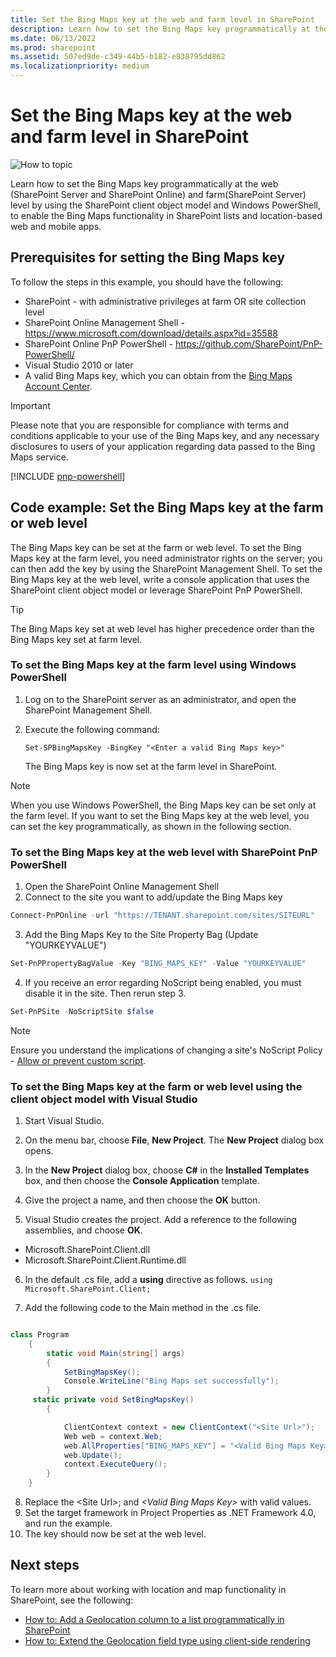 ```yaml
---
title: Set the Bing Maps key at the web and farm level in SharePoint
description: Learn how to set the Bing Maps key programmatically at the web (SharePoint Server and SharePoint Online) and farm (SharePoint Server) level by using the SharePoint client object model and Windows PowerShell, to enable the Bing Maps functionality in SharePoint lists and location-based web and mobile apps.
ms.date: 06/13/2022
ms.prod: sharepoint
ms.assetid: 507ed9de-c349-44b5-b182-e838795dd862
ms.localizationpriority: medium
---
```


# Set the Bing Maps key at the web and farm level in SharePoint

![How to topic](../images/mod_icon_howto.png)

Learn how to set the Bing Maps key programmatically at the web (SharePoint Server and SharePoint Online) and farm(SharePoint Server) level by using the SharePoint client object model and Windows PowerShell, to enable the Bing Maps functionality in SharePoint lists and location-based web and mobile apps.

## Prerequisites for setting the Bing Maps key
<a name="SP15Bing_prereq"> </a>

To follow the steps in this example, you should have the following:

- SharePoint - with administrative privileges at farm OR site collection level
- SharePoint Online Management Shell - https://www.microsoft.com/download/details.aspx?id=35588
- SharePoint Online PnP PowerShell - https://github.com/SharePoint/PnP-PowerShell/
- Visual Studio 2010 or later
- A valid Bing Maps key, which you can obtain from the  [Bing Maps Account Center](https://www.bingmapsportal.com/).

> [!IMPORTANT]
> Please note that you are responsible for compliance with terms and conditions applicable to your use of the Bing Maps key, and any necessary disclosures to users of your application regarding data passed to the Bing Maps service.

[!INCLUDE [pnp-powershell](../../includes/snippets/open-source/pnp-powershell.md)]

## Code example: Set the Bing Maps key at the farm or web level
<a name="SP15Setbing_farm"> </a>

The Bing Maps key can be set at the farm or web level. To set the Bing Maps key at the farm level, you need administrator rights on the server; you can then add the key by using the SharePoint Management Shell. To set the Bing Maps key at the web level, write a console application that uses the SharePoint client object model or leverage SharePoint PnP PowerShell.

> [!TIP]
> The Bing Maps key set at web level has higher precedence order than the Bing Maps key set at farm level.

### To set the Bing Maps key at the farm level using Windows PowerShell


1. Log on to the SharePoint server as an administrator, and open the SharePoint Management Shell.


2. Execute the following command:

     `Set-SPBingMapsKey -BingKey "<Enter a valid Bing Maps key>"`

    The Bing Maps key is now set at the farm level in SharePoint.

> [!NOTE]
> When you use Windows PowerShell, the Bing Maps key can be set only at the farm level. If you want to set the Bing Maps key at the web level, you can set the key programmatically, as shown in the following section.

### To set the Bing Maps key at the web level with SharePoint PnP PowerShell

1. Open the SharePoint Online Management Shell
2. Connect to the site you want to add/update the Bing Maps key

```powershell
Connect-PnPOnline -url "https://TENANT.sharepoint.com/sites/SITEURL"
```

3. Add the Bing Maps Key to the Site Property Bag (Update "YOURKEYVALUE")

```powershell
Set-PnPPropertyBagValue -Key "BING_MAPS_KEY" -Value "YOURKEYVALUE"
```

4. If you receive an error regarding NoScript being enabled, you must disable it in the site. Then rerun step 3.

```powershell
Set-PnPSite -NoScriptSite $false
```

> [!NOTE]
> Ensure you understand the implications of changing a site's NoScript Policy - [Allow or prevent custom script](/sharepoint/allow-or-prevent-custom-script).


### To set the Bing Maps key at the farm or web level using the client object model with Visual Studio

1. Start Visual Studio.

2. On the menu bar, choose **File**, **New Project**. The **New Project** dialog box opens.

3. In the **New Project** dialog box, choose **C#** in the **Installed Templates** box, and then choose the **Console Application** template.

4. Give the project a name, and then choose the **OK** button.

5. Visual Studio creates the project. Add a reference to the following assemblies, and choose **OK**.

  - Microsoft.SharePoint.Client.dll
  - Microsoft.SharePoint.Client.Runtime.dll

6. In the default .cs file, add a **using** directive as follows.
     `using Microsoft.SharePoint.Client;`

7. Add the following code to the Main method in the .cs file.

```csharp

class Program
    {
        static void Main(string[] args)
        {
            SetBingMapsKey();
            Console.WriteLine("Bing Maps set successfully");
        }
     static private void SetBingMapsKey()
        {

            ClientContext context = new ClientContext("<Site Url>");
            Web web = context.Web;
            web.AllProperties["BING_MAPS_KEY"] = "<Valid Bing Maps Key>"
            web.Update();
            context.ExecuteQuery();
        }
    }

```

8. Replace the \<Site Url\>; and  _\<Valid Bing Maps Key\>_ with valid values.
9. Set the target framework in Project Properties as .NET Framework 4.0, and run the example.
10. The key should now be set at the web level.

## Next steps
<a name="SP15Bing_nextsteps"> </a>

To learn more about working with location and map functionality in SharePoint, see the following:

- [How to: Add a Geolocation column to a list programmatically in SharePoint](how-to-add-a-geolocation-column-to-a-list-programmatically-in-sharepoint.md)
- [How to: Extend the Geolocation field type using client-side rendering](how-to-extend-the-geolocation-field-type-using-client-side-rendering.md)
